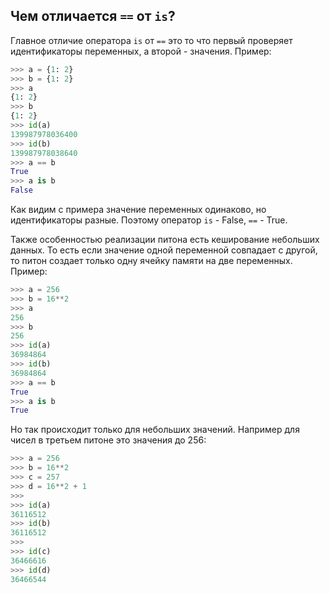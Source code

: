 ## Чем отличается `==` от `is`?

Главное отличие оператора `is` от `==` это то что первый проверяет идентификаторы переменных, а второй - значения. Пример:
```python
>>> a = {1: 2}
>>> b = {1: 2}
>>> a
{1: 2}
>>> b
{1: 2}
>>> id(a)
139987978036400
>>> id(b)
139987978038640
>>> a == b
True
>>> a is b
False
```
Как видим с примера значение переменных одинаково, но идентификаторы разные. Поэтому оператор `is` - False, `==` - True.

Также особенностью реализации питона есть кеширование небольших данных. То есть если значение одной переменной совпадает с другой, то питон создает только одну ячейку памяти на две переменных. Пример:
```python
>>> a = 256
>>> b = 16**2
>>> a
256
>>> b
256
>>> id(a)
36984864
>>> id(b)
36984864
>>> a == b
True
>>> a is b
True

```
Но так происходит только для небольших значений. Например для чисел в третьем питоне это значения до 256:
```python
>>> a = 256
>>> b = 16**2
>>> c = 257
>>> d = 16**2 + 1
>>> 
>>> id(a)
36116512
>>> id(b)
36116512
>>>
>>> id(c)
36466616
>>> id(d)
36466544

```
